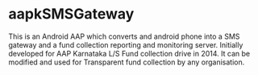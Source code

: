 aapkSMSGateway
==============
This is an Android AAP which converts and android phone into a SMS gateway and a fund collection reporting and monitoring server.
Initially developed for AAP Karnataka L/S Fund collection drive in 2014. It can be modified and used for Transparent fund collection by any organisation.
